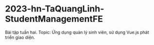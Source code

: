 # 2023-hn-TaQuangLinh-StudentManagementFE
Bài tập tuần hai. Topic: Ứng dụng quản lý sinh viên, sử dụng Vue.js phát triển giao diện.
